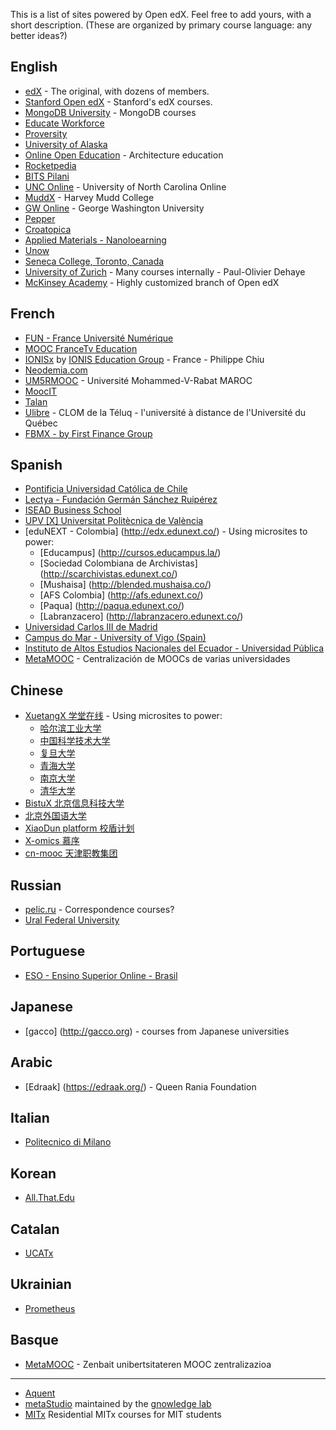 This is a list of sites powered by Open edX.  Feel free to add yours, with a short description.  (These are organized by primary course language: any better ideas?)

## English
* [edX](http://edx.org) - The original, with dozens of members.
* [Stanford Open edX](https://class.stanford.edu/) - Stanford's edX courses.
* [MongoDB University](https://education.mongodb.com/) - MongoDB courses
* [Educate Workforce](https://educateworkforce.com/)
* [Proversity](http://proversity.org)
* [University of Alaska](http://edx.alaska.edu)
* [Online Open Education](http://www.ooed.org/) - Architecture education
* [Rocketpedia](http://rocketpedia.org/)
* [BITS Pilani](http://any-learn.bits-pilani.ac.in/)
* [UNC Online](https://mooc.northcarolina.edu/) - University of North Carolina Online
* [MuddX](http://muddx.com) - Harvey Mudd College
* [GW Online](http://openedx.seas.gwu.edu/) - George Washington University
* [Pepper](http://pepperpd.com) 
* [Croatopica](http://croatopica.net/)
* [Applied Materials - Nanoloearning](http://nano-learning.org/)
* [Unow](http://learn.unow-mooc.org/)
* [Seneca College, Toronto, Canada](http://online-dev.cdot.senecacollege.ca/)
* [University of Zurich](http://www.edx.uzh.ch) - Many courses internally - Paul-Olivier Dehaye 
* [McKinsey Academy](https://www.mckinseyacademy.com/) - Highly customized branch of Open edX

## French
* [FUN - France Université Numérique](https://www.france-universite-numerique-mooc.fr/)
* [MOOC FranceTv Education](http://mooc.francetveducation.fr/)
* [IONISx](https://ionisx.com) by [IONIS Education Group](http://www.ionis-group.com) - France - Philippe Chiu
* [Neodemia.com](https://neodemia.com)
* [UM5RMOOC](http://mooc.um5s.ac.ma) - Université Mohammed-V-Rabat MAROC
* [MoocIT](http://learn-moocit.fr/)
* [Talan](http://universite.talan.fr)
* [Ulibre](http://www.ulibre.ca) - CLOM de la Téluq - l'université à distance de l'Université du Québec
* [FBMX - by First Finance Group](http://www.fbmx.net/)

## Spanish
* [Pontificia Universidad Católica de Chile](http://ingopenedx.com/)
* [Lectya - Fundación Germán Sánchez Ruipérez](http://lectya.com/)
* [ISEAD Business School](http://www.iseadx.com/)
* [UPV [X] Universitat Politècnica de València](http://edx.upv.es/)
* [eduNEXT - Colombia] (http://edx.edunext.co/) - Using microsites to power:
    * [Educampus] (http://cursos.educampus.la/)
    * [Sociedad Colombiana de Archivistas] (http://scarchivistas.edunext.co/)
    * [Mushaisa] (http://blended.mushaisa.co/)
    * [AFS Colombia] (http://afs.edunext.co/)
    * [Paqua] (http://paqua.edunext.co/)
    * [Labranzacero] (http://labranzacero.edunext.co/)
* [Universidad Carlos III de Madrid](http://spoc.uc3m.es)
* [Campus do Mar - University of Vigo (Spain)](http://edx.campusdomar.es)
* [Instituto de Altos Estudios Nacionales del Ecuador - Universidad Pública](https://www.upex.edu.ec)
* [MetaMOOC](http://metamooc.com) - Centralización de MOOCs de varias universidades


## Chinese
* [XuetangX 学堂在线](http://www.xuetangx.com/) - Using microsites to power:
    * [哈尔滨工业大学](http://hit.xuetangx.com/)
    * [中国科学技术大学](http://moocs.ustc.edu.cn/)
    * [复旦大学](http://fudan.xuetangx.com/)
    * [青海大学](http://qhu.xuetangx.com/)
    * [南京大学](http://nju.xuetangx.com/)
    * [清华大学](http://tsinghua.xuetangx.com/)
* [BistuX 北京信息科技大学](http://x.bistu.edu.cn)
* [北京外国语大学](http://mooc.bfsu.edu.cn/)
* [XiaoDun platform 校盾计划](http://mooc.xiaodun.cn/)
* [X-omics 慕序](http://www.x-omics.org/)
* [cn-mooc 天津职教集团](http://www.cn-mooc.org/)

## Russian
* [pelic.ru](http://pelic.ru) - Correspondence courses?
* [Ural Federal University](http://openedu.urfu.ru/)

## Portuguese
* [ESO - Ensino Superior Online - Brasil](http://eso.org.br/)

## Japanese
* [gacco] (http://gacco.org) - courses from Japanese universities

## Arabic
* [Edraak] (https://edraak.org/) - Queen Rania Foundation

## Italian
* [Politecnico di Milano](https://www.pok.polimi.it/)

## Korean
* [All.That.Edu](http://www.allthatedu.com/)

## Catalan
* [UCATx](http://www.ucatx.cat/)

## Ukrainian
* [Prometheus](http://edx.prometheus.org.ua/)

## Basque
* [MetaMOOC](http://metamooc.com) - Zenbait unibertsitateren MOOC zentralizazioa

***
 
* [Aquent](http://edx-dev.aquent.com/)
* [metaStudio](http://courses.metaStudio.org) maintained by the [gnowledge lab](http://www.metastudio.org/gnowledge%20lab/)
* [MITx](http://odl.mit.edu/residential-mitx/) Residential MITx courses for MIT students